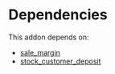 # Dependencies

This addon depends on:

- [sale_margin](https://github.com/bringout/oca-ocb-sale/tree/cfc4dbeb59ab3594bd1aa8f3bb16a1ee00557b4d/odoo-bringout-oca-ocb-sale_margin)
- [stock_customer_deposit](https://github.com/bringout/oca-workflow-process)
